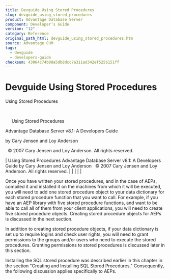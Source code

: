 ```yaml
---
title: Devguide Using Stored Procedures
slug: devguide_using_stored_procedures
product: Advantage Database Server
component: Developer’s Guide
version: "12"
category: Reference
original_path_html: devguide_using_stored_procedures.htm
source: Advantage CHM
tags:
  - devguide
  - developers-guide
checksum: 43064c74b08a5db8dcc7a311ad342ef5256151ff
---
```


# Devguide Using Stored Procedures

Using Stored Procedures

 

     Using Stored Procedures

Advantage Database Server v8.1: A Developers Guide

by Cary Jensen and Loy Anderson

  © 2007 Cary Jensen and Loy Anderson. All rights reserved.

| Using Stored Procedures  Advantage Database Server v8.1: A Developers Guide  by Cary Jensen and Loy Anderson    © 2007 Cary Jensen and Loy Anderson. All rights reserved. |  |  |  |  |

Once you have written your stored procedures, and in the case of AEPs, compiled it and installed it on the machines from which it will be executed, you will need to add one stored procedure object to your data dictionary for each stored procedure function that you want to call. For example, if you have an AEP library with five stored procedure functions, and want to be able to call all of them from your client applications, you will need to create five stored procedure objects. Creating stored procedure objects for AEPs is discussed in the next section.

In addition to creating stored procedure objects, if your data dictionary is set up to require logins and check user rights, you will need to grant permissions to the groups and/or users who need to execute the stored procedures. Granting permissions to stored procedures is discussed later in this section.

Installing the SQL stored procedure was described earlier in this chapter in the section "Creating and Installing SQL Stored Procedures." Consequently, the following discussion applies specifically to AEPs.
